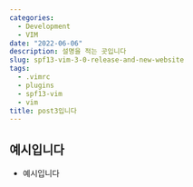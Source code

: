 ```yaml
---
categories:
  - Development
  - VIM
date: "2022-06-06"
description: 설명을 적는 곳입니다
slug: spf13-vim-3-0-release-and-new-website
tags:
  - .vimrc
  - plugins
  - spf13-vim
  - vim
title: post3입니다
---
```


## 예시입니다

- 예시입니다
